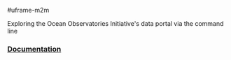 #uframe-m2m

Exploring the Ocean Observatories Initiative's data portal via the command
line

<a href="https://github.com/kerfoot/uframe-m2m/wiki"><h3>Documentation</h3></a>
